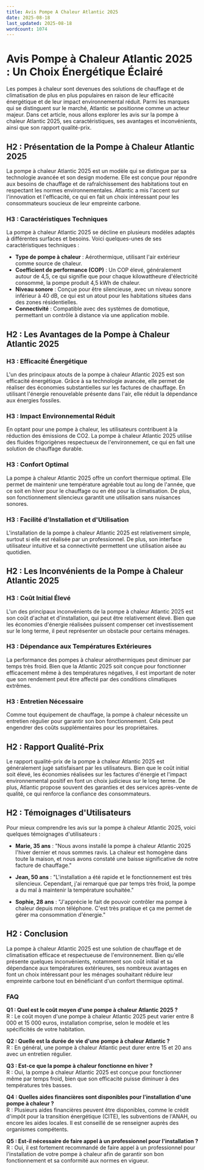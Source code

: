 ```yaml
---
title: Avis Pompe A Chaleur Atlantic 2025
date: 2025-08-18
last_updated: 2025-08-18
wordcount: 1074
---
```


# Avis Pompe à Chaleur Atlantic 2025 : Un Choix Énergétique Éclairé

Les pompes à chaleur sont devenues des solutions de chauffage et de climatisation de plus en plus populaires en raison de leur efficacité énergétique et de leur impact environnemental réduit. Parmi les marques qui se distinguent sur le marché, Atlantic se positionne comme un acteur majeur. Dans cet article, nous allons explorer les avis sur la pompe à chaleur Atlantic 2025, ses caractéristiques, ses avantages et inconvénients, ainsi que son rapport qualité-prix.

## H2 : Présentation de la Pompe à Chaleur Atlantic 2025

La pompe à chaleur Atlantic 2025 est un modèle qui se distingue par sa technologie avancée et son design moderne. Elle est conçue pour répondre aux besoins de chauffage et de rafraîchissement des habitations tout en respectant les normes environnementales. Atlantic a mis l'accent sur l'innovation et l'efficacité, ce qui en fait un choix intéressant pour les consommateurs soucieux de leur empreinte carbone.

### H3 : Caractéristiques Techniques

La pompe à chaleur Atlantic 2025 se décline en plusieurs modèles adaptés à différentes surfaces et besoins. Voici quelques-unes de ses caractéristiques techniques :

- **Type de pompe à chaleur** : Aérothermique, utilisant l'air extérieur comme source de chaleur.
- **Coefficient de performance (COP)** : Un COP élevé, généralement autour de 4,5, ce qui signifie que pour chaque kilowattheure d'électricité consommé, la pompe produit 4,5 kWh de chaleur.
- **Niveau sonore** : Conçue pour être silencieuse, avec un niveau sonore inférieur à 40 dB, ce qui est un atout pour les habitations situées dans des zones résidentielles.
- **Connectivité** : Compatible avec des systèmes de domotique, permettant un contrôle à distance via une application mobile.

## H2 : Les Avantages de la Pompe à Chaleur Atlantic 2025

### H3 : Efficacité Énergétique

L'un des principaux atouts de la pompe à chaleur Atlantic 2025 est son efficacité énergétique. Grâce à sa technologie avancée, elle permet de réaliser des économies substantielles sur les factures de chauffage. En utilisant l'énergie renouvelable présente dans l'air, elle réduit la dépendance aux énergies fossiles.

### H3 : Impact Environnemental Réduit

En optant pour une pompe à chaleur, les utilisateurs contribuent à la réduction des émissions de CO2. La pompe à chaleur Atlantic 2025 utilise des fluides frigorigènes respectueux de l'environnement, ce qui en fait une solution de chauffage durable.

### H3 : Confort Optimal

La pompe à chaleur Atlantic 2025 offre un confort thermique optimal. Elle permet de maintenir une température agréable tout au long de l'année, que ce soit en hiver pour le chauffage ou en été pour la climatisation. De plus, son fonctionnement silencieux garantit une utilisation sans nuisances sonores.

### H3 : Facilité d'Installation et d'Utilisation

L'installation de la pompe à chaleur Atlantic 2025 est relativement simple, surtout si elle est réalisée par un professionnel. De plus, son interface utilisateur intuitive et sa connectivité permettent une utilisation aisée au quotidien.

## H2 : Les Inconvénients de la Pompe à Chaleur Atlantic 2025

### H3 : Coût Initial Élevé

L'un des principaux inconvénients de la pompe à chaleur Atlantic 2025 est son coût d'achat et d'installation, qui peut être relativement élevé. Bien que les économies d'énergie réalisées puissent compenser cet investissement sur le long terme, il peut représenter un obstacle pour certains ménages.

### H3 : Dépendance aux Températures Extérieures

La performance des pompes à chaleur aérothermiques peut diminuer par temps très froid. Bien que la Atlantic 2025 soit conçue pour fonctionner efficacement même à des températures négatives, il est important de noter que son rendement peut être affecté par des conditions climatiques extrêmes.

### H3 : Entretien Nécessaire

Comme tout équipement de chauffage, la pompe à chaleur nécessite un entretien régulier pour garantir son bon fonctionnement. Cela peut engendrer des coûts supplémentaires pour les propriétaires.

## H2 : Rapport Qualité-Prix

Le rapport qualité-prix de la pompe à chaleur Atlantic 2025 est généralement jugé satisfaisant par les utilisateurs. Bien que le coût initial soit élevé, les économies réalisées sur les factures d'énergie et l'impact environnemental positif en font un choix judicieux sur le long terme. De plus, Atlantic propose souvent des garanties et des services après-vente de qualité, ce qui renforce la confiance des consommateurs.

## H2 : Témoignages d'Utilisateurs

Pour mieux comprendre les avis sur la pompe à chaleur Atlantic 2025, voici quelques témoignages d'utilisateurs :

- **Marie, 35 ans** : "Nous avons installé la pompe à chaleur Atlantic 2025 l'hiver dernier et nous sommes ravis. La chaleur est homogène dans toute la maison, et nous avons constaté une baisse significative de notre facture de chauffage."
  
- **Jean, 50 ans** : "L'installation a été rapide et le fonctionnement est très silencieux. Cependant, j'ai remarqué que par temps très froid, la pompe a du mal à maintenir la température souhaitée."

- **Sophie, 28 ans** : "J'apprécie le fait de pouvoir contrôler ma pompe à chaleur depuis mon téléphone. C'est très pratique et ça me permet de gérer ma consommation d'énergie."

## H2 : Conclusion

La pompe à chaleur Atlantic 2025 est une solution de chauffage et de climatisation efficace et respectueuse de l'environnement. Bien qu'elle présente quelques inconvénients, notamment son coût initial et sa dépendance aux températures extérieures, ses nombreux avantages en font un choix intéressant pour les ménages souhaitant réduire leur empreinte carbone tout en bénéficiant d'un confort thermique optimal. 

### FAQ

**Q1 : Quel est le coût moyen d'une pompe à chaleur Atlantic 2025 ?**  
R : Le coût moyen d'une pompe à chaleur Atlantic 2025 peut varier entre 8 000 et 15 000 euros, installation comprise, selon le modèle et les spécificités de votre habitation.

**Q2 : Quelle est la durée de vie d'une pompe à chaleur Atlantic ?**  
R : En général, une pompe à chaleur Atlantic peut durer entre 15 et 20 ans avec un entretien régulier.

**Q3 : Est-ce que la pompe à chaleur fonctionne en hiver ?**  
R : Oui, la pompe à chaleur Atlantic 2025 est conçue pour fonctionner même par temps froid, bien que son efficacité puisse diminuer à des températures très basses.

**Q4 : Quelles aides financières sont disponibles pour l'installation d'une pompe à chaleur ?**  
R : Plusieurs aides financières peuvent être disponibles, comme le crédit d'impôt pour la transition énergétique (CITE), les subventions de l'ANAH, ou encore les aides locales. Il est conseillé de se renseigner auprès des organismes compétents.

**Q5 : Est-il nécessaire de faire appel à un professionnel pour l'installation ?**  
R : Oui, il est fortement recommandé de faire appel à un professionnel pour l'installation de votre pompe à chaleur afin de garantir son bon fonctionnement et sa conformité aux normes en vigueur.